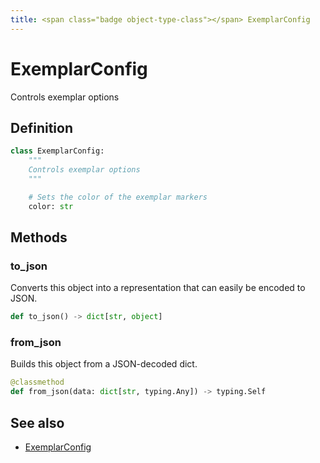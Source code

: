 ```yaml
---
title: <span class="badge object-type-class"></span> ExemplarConfig
---
```

# <span class="badge object-type-class"></span> ExemplarConfig

Controls exemplar options

## Definition

```python
class ExemplarConfig:
    """
    Controls exemplar options
    """

    # Sets the color of the exemplar markers
    color: str
```
## Methods

### <span class="badge object-method"></span> to_json

Converts this object into a representation that can easily be encoded to JSON.

```python
def to_json() -> dict[str, object]
```

### <span class="badge object-method"></span> from_json

Builds this object from a JSON-decoded dict.

```python
@classmethod
def from_json(data: dict[str, typing.Any]) -> typing.Self
```

## See also

 * <span class="badge builder"></span> [ExemplarConfig](./builder-ExemplarConfig.md)

